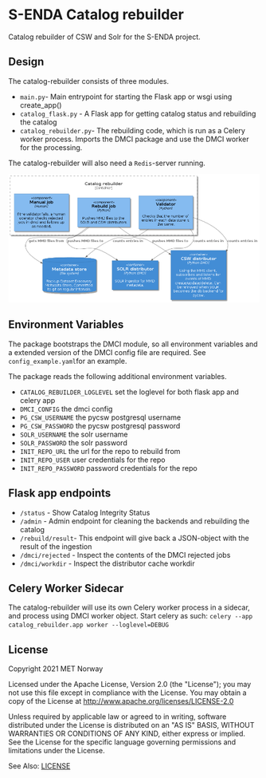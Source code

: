 # S-ENDA Catalog rebuilder

Catalog rebuilder of CSW and Solr for the S-ENDA project.

## Design

The catalog-rebuilder consists of three modules.

* `main.py`- Main entrypoint for starting the Flask app or wsgi using create_app()
* `catalog_flask.py` - A Flask app for getting catalog status and rebuilding the catalog
* `catalog_rebuilder.py`- The rebuilding code, which is run as a Celery worker process. Imports
the DMCI package and use the DMCI worker for the processing.

The catalog-rebuilder will also need a `Redis`-server running.


![Catalog rebuilder component diagram](rebuilder-component-diagram.png)

## Environment Variables

The package bootstraps the DMCI module, so all environment variables and a
extended version of  the DMCI config file are required. See `config_example.yaml`for an example.

The package reads the following additional environment variables.

* `CATALOG_REBUILDER_LOGLEVEL` set the loglevel for both flask app and celery app
* `DMCI_CONFIG` the dmci config
* `PG_CSW_USERNAME` the pycsw postgresql username
* `PG_CSW_PASSWORD` the pycsw postgresql password
* `SOLR_USERNAME` the solr username
* `SOLR_PASSWORD` the solr password
* `INIT_REPO_URL` the url for the repo to rebuild from
* `INIT_REPO_USER` user credentials for the repo
* `INIT_REPO_PASSWORD` password credentials for the repo


## Flask app endpoints

* `/status` - Show Catalog Integrity Status
* `/admin` - Admin endpoint for cleaning the backends and rebuilding the catalog
* `/rebuild/result`- This endpoint will give back a JSON-object with the result of the ingestion
* `/dmci/rejected` - Inspect the contents of the DMCI rejected jobs
* `/dmci/workdir` - Inspect the distributor cache workdir
  
## Celery Worker Sidecar

The catalog-rebuilder will use its own Celery worker process in a sidecar, and process using
DMCI worker object.
Start celery as such:
`celery --app catalog_rebuilder.app worker --loglevel=DEBUG`

## License

Copyright 2021 MET Norway

Licensed under the Apache License, Version 2.0 (the "License"); you may not use this file except in
compliance with the License. You may obtain a copy of the License at
http://www.apache.org/licenses/LICENSE-2.0

Unless required by applicable law or agreed to in writing, software distributed under the License
is distributed on an "AS IS" BASIS, WITHOUT WARRANTIES OR CONDITIONS OF ANY KIND, either express or
implied. See the License for the specific language governing permissions and limitations under the
License.

See Also: [LICENSE](https://raw.githubusercontent.com/metno/catalog-rebuilder/main/LICENSE)
